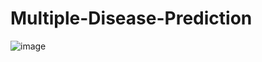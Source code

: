 # Multiple-Disease-Prediction  
![image](https://github.com/user-attachments/assets/fe1527a2-4b68-43a4-b590-6c6b2ad24462)
